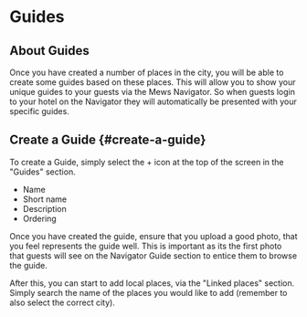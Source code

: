 # Guides

## About Guides

Once you have created a number of places in the city, you will be able to create some guides based on these places. This will allow you to show your unique guides to your guests via the Mews Navigator. So when guests login to your hotel on the Navigator they will automatically be presented with your specific guides.

## Create a Guide {#create-a-guide}

To create a Guide, simply select the + icon at the top of the screen in the "Guides" section.

* Name
* Short name
* Description
* Ordering

Once you have created the guide, ensure that you upload a good photo, that you feel represents the guide well. This is important as its the first photo that guests will see on the Navigator Guide section to entice them to browse the guide.

After this, you can start to add local places, via the "Linked places" section. Simply search the name of the places you would like to add \(remember to also select the correct city\).

